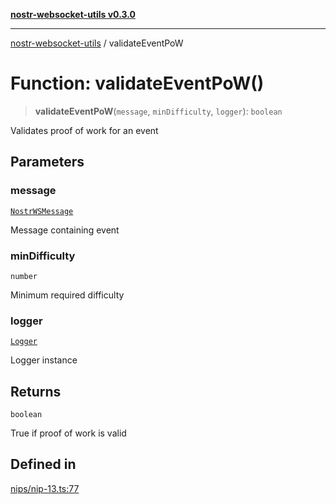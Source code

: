 [**nostr-websocket-utils v0.3.0**](../README.md)

***

[nostr-websocket-utils](../globals.md) / validateEventPoW

# Function: validateEventPoW()

> **validateEventPoW**(`message`, `minDifficulty`, `logger`): `boolean`

Validates proof of work for an event

## Parameters

### message

[`NostrWSMessage`](../interfaces/NostrWSMessage.md)

Message containing event

### minDifficulty

`number`

Minimum required difficulty

### logger

[`Logger`](../type-aliases/Logger.md)

Logger instance

## Returns

`boolean`

True if proof of work is valid

## Defined in

[nips/nip-13.ts:77](https://github.com/HumanjavaEnterprises/nostr-websocket-utils/blob/main/src/nips/nip-13.ts#L77)
